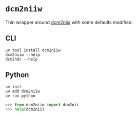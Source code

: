 # `dcm2niiw`

Thin wrapper around [dcm2niix](https://github.com/rordenlab/dcm2niix) with some defaults modified.

## CLI

```shell
uv tool install dcm2niiw
dcm2niiw --help
dcm2hdr --help
```

## Python

```shell
uv init
uv add dcm2niiw
uv run python
```

```python
>>> from dcm2niiw import dcm2nii
>>> help(dcm2nii)
```
